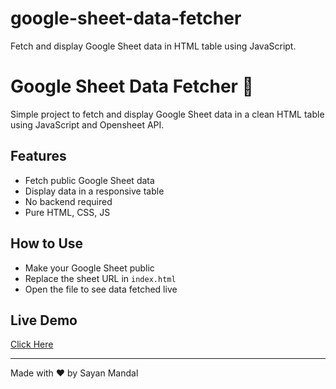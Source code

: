 # google-sheet-data-fetcher
Fetch and display Google Sheet data in HTML table using JavaScript.
# Google Sheet Data Fetcher 🚀

Simple project to fetch and display Google Sheet data in a clean HTML table using JavaScript and Opensheet API.

## Features
- Fetch public Google Sheet data
- Display data in a responsive table
- No backend required
- Pure HTML, CSS, JS

## How to Use
- Make your Google Sheet public
- Replace the sheet URL in `index.html`
- Open the file to see data fetched live

## Live Demo
[Click Here](https:/iamsayanmandal.github.io/google-sheet-data-fetcher/SHEET.html)

---

Made with ❤️ by Sayan Mandal
